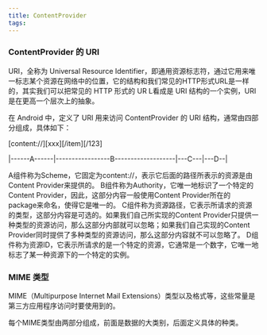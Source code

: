 ```yaml
---
title: ContentProvider
tags:
---
```



### ContentProvider 的 URI


URI，全称为 Universal Resource Identifier，即通用资源标志符，通过它用来唯一标志某个资源在网络中的位置，它的结构和我们常见的HTTP形式URL是一样的，其实我们可以把常见的 HTTP 形式的 UR L看成是 URI 结构的一个实例，URI 是在更高一个层次上的抽象。

在 Android 中，定义了 URI 用来访问 ContentProvider 的 URI 结构，通常由四部分组成，具体如下：


[content://][xxx][/item][/123]

|------A------|-----------------B-------------------|---C---|---D--|

A组件称为Scheme，它固定为content://，表示它后面的路径所表示的资源是由Content Provider来提供的。
B组件称为Authority，它唯一地标识了一个特定的Content Provider，因此，这部分内容一般使用Content Provider所在的package来命名，使得它是唯一的。
C组件称为资源路径，它表示所请求的资源的类型，这部分内容是可选的。如果我们自己所实现的Content Provider只提供一种类型的资源访问，那么这部分内部就可以忽略；如果我们自己实现的Content Provider同时提供了多种类型的资源访问，那么这部分内容就不可以忽略了。
D组件称为资源ID，它表示所请求的是一个特定的资源，它通常是一个数字，它唯一地标志了某一种资源下的一个特定的实例。


    
### MIME 类型

MIME（Multipurpose Internet Mail Extensions）类型以及格式等，这些常量是第三方应用程序访问时要使用到的。


每个MIME类型由两部分组成，前面是数据的大类别，后面定义具体的种类。